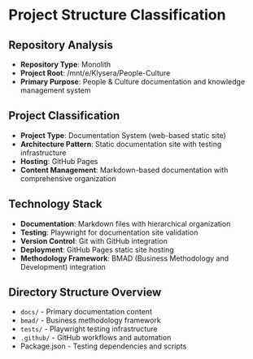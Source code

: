 # Project Structure Classification

## Repository Analysis
- **Repository Type**: Monolith
- **Project Root**: /mnt/e/Klysera/People-Culture
- **Primary Purpose**: People & Culture documentation and knowledge management system

## Project Classification
- **Project Type**: Documentation System (web-based static site)
- **Architecture Pattern**: Static documentation site with testing infrastructure
- **Hosting**: GitHub Pages
- **Content Management**: Markdown-based documentation with comprehensive organization

## Technology Stack
- **Documentation**: Markdown files with hierarchical organization
- **Testing**: Playwright for documentation site validation
- **Version Control**: Git with GitHub integration
- **Deployment**: GitHub Pages static site hosting
- **Methodology Framework**: BMAD (Business Methodology and Development) integration

## Directory Structure Overview
- `docs/` - Primary documentation content
- `bmad/` - Business methodology framework
- `tests/` - Playwright testing infrastructure
- `.github/` - GitHub workflows and automation
- Package.json - Testing dependencies and scripts